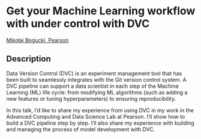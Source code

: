 # Get your Machine Learning workflow with under control with DVC

[Mikołaj	Bogucki,	Pearson]()

## Description

Data Version Control (DVC) is an experiment management tool that has been built to seamlessly integrates with the Git version control system. A DVC pipeline can support a data scientist in each step of the Machine Learning (ML) life cycle: from modifying ML algorithms (such as adding a new features or tuning hyperparameters) to ensuring reproducibility.

In this talk, I’d like to share my experience from using DVC in my work in the Advanced Computing and Data Science Lab at Pearson. I’ll show how to build a DVC pipeline step by step. I’ll also share my experience with building and managing the process of model development with DVC.

